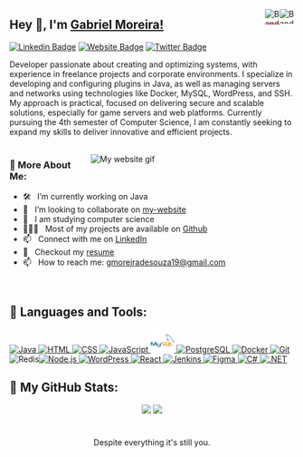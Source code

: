 
<!-- Language selector -->
<a href="https://github.com/GabrielMoreiradeSouza/GabrielMoreiradeSouza"><img src="https://vetores.org/d/bandeira-do-brasil.svg" alt="Bandeira do Brasil" width="26" height="26" align="right"></a>
<a href="https://github.com/GabrielMoreiradeSouza/GabrielMoreiradeSouza"><img src="https://vetores.org/d/bandeira-estados-unidos.svg" alt="Bandeira dos Estados Unidos" width="26" height="26" style="border-bottom: 1px solid red;line" align="right"></a>
## Hey 👋, I'm [Gabriel Moreira!](https://github.com/GabrielMoreiradeSouza)
  
<!-- Social -->
[![Linkedin Badge](https://img.shields.io/badge/-LinkedIn-0e76a8?style=flat-square&logo=Linkedin&logoColor=white)](https://www.linkedin.com/in/gabriel-moreira-de-souza-bb4289240/)
[![Website Badge](https://img.shields.io/badge/Website-3b5998?style=flat-square&logo=google-chrome&logoColor=white)](https://gabrielmoreiradesouza-dev.vercel.app/)
[![Twitter Badge](https://img.shields.io/badge/-Twitter-1DA1F2?style=flat-square&logo=Twitter&logoColor=white)
](https://x.com/Gabriel41216870)

Developer passionate about creating and optimizing systems, with experience in freelance projects and corporate environments. I specialize in developing and configuring plugins in Java, as well as managing servers and networks using technologies like Docker, MySQL, WordPress, and SSH. My approach is practical, focused on delivering secure and scalable solutions, especially for game servers and web platforms. Currently pursuing the 4th semester of Computer Science, I am constantly seeking to expand my skills to deliver innovative and efficient projects.
<br/>
<br/>

<div style="float:right; margin-left:10px;">
<img align="right" alt="My website gif" src="https://i.imgur.com/NfW3FDd.png" width="360px"/>
</div>
  
### 📝 More About Me:

- 🛠️ &nbsp; I’m currently working on Java
- 🤝 &nbsp; I’m looking to collaborate on [my-website](https://github.com/GabrielMoreiradeSouza/GabrielMoreira.dev.git)
- 📘 &nbsp; I am studying computer science
- 👨🏻‍💻 &nbsp; Most of my projects are available on [Github](https://github.com/GabrielMoreiradeSouza?tab=repositories)
- 📫 &nbsp; Connect with me on  [LinkedIn](https://www.linkedin.com/in/gabriel-moreira-de-souza-bb4289240/)
- 📝 &nbsp; Checkout my [resume](https://github.com/GabrielMoreiradeSouza) 
- 📫 &nbsp; How to reach me: [gmoreiradesouza19@gmail.com](mailto:gmoreiradesouza19@gmail.com)
<br>

## 🔨 Languages and Tools:

<a href="https://www.java.com" target="_blank">
  <img alt="Java" height="42px" src="https://raw.githubusercontent.com/rahul-jha98/github_readme_icons/main/language_and_tools/square/java/java.svg"/>
</a>
<a href="https://developer.mozilla.org/en-US/docs/Web/HTML" target="_blank">
  <img alt="HTML" height="42px" src="https://raw.githubusercontent.com/rahul-jha98/README_icons/4d06112f039d3d302017842f696129642a58f6a5/language_and_tools/square/html/html.svg"/>
</a>
<a href="https://developer.mozilla.org/en-US/docs/Web/CSS" target="_blank">
  <img alt="CSS" height="42px" src="https://raw.githubusercontent.com/rahul-jha98/README_icons/4d06112f039d3d302017842f696129642a58f6a5/language_and_tools/square/css/css.svg"/>
</a>
<a href="https://developer.mozilla.org/en-US/docs/Web/JavaScript" target="_blank">
  <img alt="JavaScript" height="42px" src="https://raw.githubusercontent.com/rahul-jha98/github_readme_icons/main/language_and_tools/square/javascript/javascript.svg"/>
</a>
<a href="https://www.mysql.com/" target="_blank">
  <img alt="MySQL" height="42px" src="https://raw.githubusercontent.com/devicons/devicon/master/icons/mysql/mysql-original-wordmark.svg"/>
</a>
<a href="https://www.postgresql.org/" target="_blank">
  <img alt="PostgreSQL" height="42px" src="https://vetores.org/d/postgresql.svg"/>
</a>
<a href="https://www.docker.com/" target="_blank">
  <img alt="Docker" height="42px" src="https://raw.githubusercontent.com/rahul-jha98/README_icons/4d06112f039d3d302017842f696129642a58f6a5/language_and_tools/square/docker/docker.svg"/>
</a>
<a href="https://git-scm.com/" target="_blank">
  <img alt="Git" height="42px" src="https://raw.githubusercontent.com/rahul-jha98/github_readme_icons/main/language_and_tools/square/git-scm/git-scm.svg"/>
</a>
<a href="https://nodejs.org/" target="_blank">
  <img alt="Node.js" height="42px" src="https://raw.githubusercontent.com/rahul-jha98/github_readme_icons/main/language_and_tools/square/node/node.svg"/>
</a>
<a href="https://wordpress.org/" target="_blank">
  <img alt="WordPress" height="42px" src="https://www.svgrepo.com/download/12244/wordpress-logo.svg"/>
</a>
<a href="https://reactjs.org/" target="_blank">
  <img alt="React" height="42px" src="https://raw.githubusercontent.com/rahul-jha98/github_readme_icons/main/language_and_tools/square/react/react.svg"/>
</a>
<a href="https://www.jenkins.io/" target="_blank">
  <img alt="Jenkins" height="42px" src="https://raw.githubusercontent.com/rahul-jha98/README_icons/4d06112f039d3d302017842f696129642a58f6a5/language_and_tools/square/jenkins/jenkins.svg"/>
</a>
<a href="https://www.figma.com/" target="_blank">
  <img alt="Figma" height="42px" src="https://raw.githubusercontent.com/rahul-jha98/github_readme_icons/main/language_and_tools/square/figma/figma.svg"/>
</a>
<a href="https://learn.microsoft.com/en-us/dotnet/csharp/" target="_blank"> <img alt="C#" height="42px" src="https://cdn.jsdelivr.net/gh/devicons/devicon/icons/csharp/csharp-original.svg"/>
</a>
<a href="https://dotnet.microsoft.com/" target="_blank"> <img alt=".NET" height="42px" src="https://cdn.jsdelivr.net/gh/devicons/devicon/icons/dot-net/dot-net-original.svg"/> </a>
<a href="https://redis.io/" target="_blank"> <img src="https://www.svgrepo.com/show/303460/redis-logo.svg" align="left" alt="Redis" height='40px'/> </a>




## 🏅 My GitHub Stats:
<div align="center">
<img height="180em" src="https://github-readme-stats.vercel.app/api?username=GabrielMoreiradeSouza&show_icons=true&&count_private=true&include_all_commits=true&theme=dark" />
<img height="180em" src="https://github-readme-stats.vercel.app/api/top-langs/?username=GabrielMoreiradeSouza&exclude_repo=KNN-Image-Classification&show_icons=true&layout=compact&langs_count=8&theme=dark"/>
</div>

#
<div align="center">
Despite everything it's still you.
</div>
